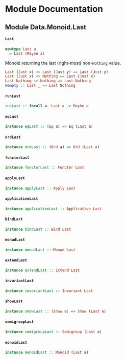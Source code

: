 # Module Documentation

## Module Data.Monoid.Last

#### `Last`

``` purescript
newtype Last a
  = Last (Maybe a)
```

Monoid returning the last (right-most) non-`Nothing` value.

``` purescript
Last (Just x) <> Last (Just y) == Last (Just y)
Last (Just x) <> Nothing == Last (Just x)
Last Nothing <> Nothing == Last Nothing
mempty :: Last _ == Last Nothing
```

#### `runLast`

``` purescript
runLast :: forall a. Last a -> Maybe a
```


#### `eqLast`

``` purescript
instance eqLast :: (Eq a) => Eq (Last a)
```


#### `ordLast`

``` purescript
instance ordLast :: (Ord a) => Ord (Last a)
```


#### `functorLast`

``` purescript
instance functorLast :: Functor Last
```


#### `applyLast`

``` purescript
instance applyLast :: Apply Last
```


#### `applicativeLast`

``` purescript
instance applicativeLast :: Applicative Last
```


#### `bindLast`

``` purescript
instance bindLast :: Bind Last
```


#### `monadLast`

``` purescript
instance monadLast :: Monad Last
```


#### `extendLast`

``` purescript
instance extendLast :: Extend Last
```


#### `invariantLast`

``` purescript
instance invariantLast :: Invariant Last
```


#### `showLast`

``` purescript
instance showLast :: (Show a) => Show (Last a)
```


#### `semigroupLast`

``` purescript
instance semigroupLast :: Semigroup (Last a)
```


#### `monoidLast`

``` purescript
instance monoidLast :: Monoid (Last a)
```




